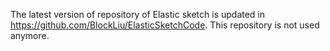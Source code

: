 The latest version of repository of Elastic sketch is updated in https://github.com/BlockLiu/ElasticSketchCode.
This repository is not used anymore.
